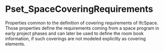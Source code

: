 # Pset_SpaceCoveringRequirements

Properties common to the definition of covering requirements of IfcSpace. Those properties define the requirements coming from a space program in early project phases and can later be used to define the room book information, if such coverings are not modeled explicitly as covering elements.
<!-- end of short definition -->


